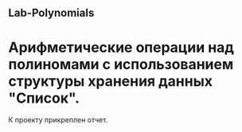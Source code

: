## Lab-Polynomials
# Арифметические операции над полиномами с использованием структуры хранения данных "Список".
К проекту прикреплен отчет.
